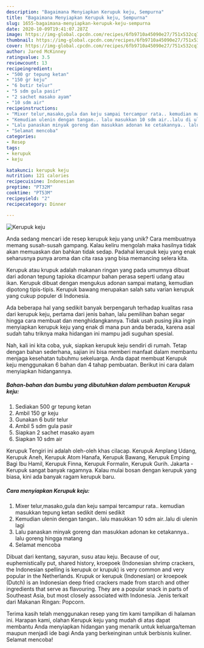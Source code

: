 ```yaml
---
description: "Bagaimana Menyiapkan Kerupuk keju, Sempurna"
title: "Bagaimana Menyiapkan Kerupuk keju, Sempurna"
slug: 1655-bagaimana-menyiapkan-kerupuk-keju-sempurna
date: 2020-10-09T19:41:07.287Z
image: https://img-global.cpcdn.com/recipes/6fb9710a45090e27/751x532cq70/kerupuk-keju-foto-resep-utama.jpg
thumbnail: https://img-global.cpcdn.com/recipes/6fb9710a45090e27/751x532cq70/kerupuk-keju-foto-resep-utama.jpg
cover: https://img-global.cpcdn.com/recipes/6fb9710a45090e27/751x532cq70/kerupuk-keju-foto-resep-utama.jpg
author: Jared McKinney
ratingvalue: 3.5
reviewcount: 13
recipeingredient:
- "500 gr tepung ketan"
- "150 gr keju"
- "6 butir telur"
- "5 sdm gula pasir"
- "2 sachet masako ayam"
- "10 sdm air"
recipeinstructions:
- "Mixer telur,masako,gula dan keju sampai tercampur rata.. kemudian masukkan tepung ketan sedikit demi sedikit"
- "Kemudian ulenin dengan tangan.. lalu masukkan 10 sdm air..lalu di ulenin lagi"
- "Lalu panaskan minyak goreng dan masukkan adonan ke cetakannya.. lalu goreng hingga matang"
- "Selamat mencoba"
categories:
- Resep
tags:
- kerupuk
- keju

katakunci: kerupuk keju 
nutrition: 121 calories
recipecuisine: Indonesian
preptime: "PT32M"
cooktime: "PT53M"
recipeyield: "2"
recipecategory: Dinner

---
```



![Kerupuk keju](https://img-global.cpcdn.com/recipes/6fb9710a45090e27/751x532cq70/kerupuk-keju-foto-resep-utama.jpg)

Anda sedang mencari ide resep kerupuk keju yang unik? Cara membuatnya memang susah-susah gampang. Kalau keliru mengolah maka hasilnya tidak akan memuaskan dan bahkan tidak sedap. Padahal kerupuk keju yang enak seharusnya punya aroma dan cita rasa yang bisa memancing selera kita.

Kerupuk atau krupuk adalah makanan ringan yang pada umumnya dibuat dari adonan tepung tapioka dicampur bahan perasa seperti udang atau ikan. Kerupuk dibuat dengan mengukus adonan sampai matang, kemudian dipotong tipis-tipis. Kerupuk bawang merupakan salah satu varian kerupuk yang cukup populer di Indonesia.

Ada beberapa hal yang sedikit banyak berpengaruh terhadap kualitas rasa dari kerupuk keju, pertama dari jenis bahan, lalu pemilihan bahan segar hingga cara membuat dan menghidangkannya. Tidak usah pusing jika ingin menyiapkan kerupuk keju yang enak di mana pun anda berada, karena asal sudah tahu triknya maka hidangan ini mampu jadi suguhan spesial.


Nah, kali ini kita coba, yuk, siapkan kerupuk keju sendiri di rumah. Tetap dengan bahan sederhana, sajian ini bisa memberi manfaat dalam membantu menjaga kesehatan tubuhmu sekeluarga. Anda dapat membuat Kerupuk keju menggunakan 6 bahan dan 4 tahap pembuatan. Berikut ini cara dalam menyiapkan hidangannya.

<!--inarticleads1-->

##### Bahan-bahan dan bumbu yang dibutuhkan dalam pembuatan Kerupuk keju:

1. Sediakan 500 gr tepung ketan
1. Ambil 150 gr keju
1. Gunakan 6 butir telur
1. Ambil 5 sdm gula pasir
1. Siapkan 2 sachet masako ayam
1. Siapkan 10 sdm air


Kerupuk Tengiri ini adalah oleh-oleh khas cilacap. Kerupuk Amplang Udang, Kerupuk Aneh, Kerupuk Atom Hanafa, Kerupuk Bawang, Kerupuk Emping Bagi Ibu Hamil, Kerupuk Finna, Kerupuk Formalin, Kerupuk Gurih. Jakarta - Kerupuk sangat banyak ragamnya. Kalau mulai bosan dengan kerupuk yang biasa, kini ada banyak ragam kerupuk baru. 

<!--inarticleads2-->

##### Cara menyiapkan Kerupuk keju:

1. Mixer telur,masako,gula dan keju sampai tercampur rata.. kemudian masukkan tepung ketan sedikit demi sedikit
1. Kemudian ulenin dengan tangan.. lalu masukkan 10 sdm air..lalu di ulenin lagi
1. Lalu panaskan minyak goreng dan masukkan adonan ke cetakannya.. lalu goreng hingga matang
1. Selamat mencoba


Dibuat dari kentang, sayuran, susu atau keju. Because of our, euphemistically put, shared history, kroepoek (Indonesian shrimp crackers, the Indonesian spelling is kerupuk or krupuk) is very common and very popular in the Netherlands. Krupuk or kerupuk (Indonesian) or kroepoek (Dutch) is an Indonesian deep fried crackers made from starch and other ingredients that serve as flavouring. They are a popular snack in parts of Southeast Asia, but most closely associated with Indonesia. Jenis terkait dari Makanan Ringan: Popcorn. 

Terima kasih telah menggunakan resep yang tim kami tampilkan di halaman ini. Harapan kami, olahan Kerupuk keju yang mudah di atas dapat membantu Anda menyiapkan hidangan yang menarik untuk keluarga/teman maupun menjadi ide bagi Anda yang berkeinginan untuk berbisnis kuliner. Selamat mencoba!
